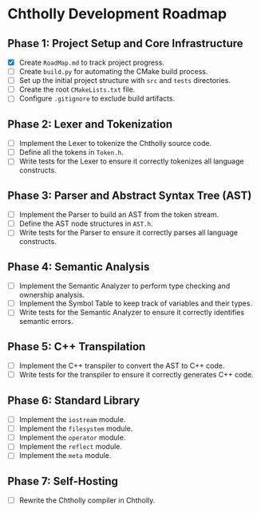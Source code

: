 # Chtholly Development Roadmap

## Phase 1: Project Setup and Core Infrastructure

- [x] Create `RoadMap.md` to track project progress.
- [ ] Create `build.py` for automating the CMake build process.
- [ ] Set up the initial project structure with `src` and `tests` directories.
- [ ] Create the root `CMakeLists.txt` file.
- [ ] Configure `.gitignore` to exclude build artifacts.

## Phase 2: Lexer and Tokenization

- [ ] Implement the Lexer to tokenize the Chtholly source code.
- [ ] Define all the tokens in `Token.h`.
- [ ] Write tests for the Lexer to ensure it correctly tokenizes all language constructs.

## Phase 3: Parser and Abstract Syntax Tree (AST)

- [ ] Implement the Parser to build an AST from the token stream.
- [ ] Define the AST node structures in `AST.h`.
- [ ] Write tests for the Parser to ensure it correctly parses all language constructs.

## Phase 4: Semantic Analysis

- [ ] Implement the Semantic Analyzer to perform type checking and ownership analysis.
- [ ] Implement the Symbol Table to keep track of variables and their types.
- [ ] Write tests for the Semantic Analyzer to ensure it correctly identifies semantic errors.

## Phase 5: C++ Transpilation

- [ ] Implement the C++ transpiler to convert the AST to C++ code.
- [ ] Write tests for the transpiler to ensure it correctly generates C++ code.

## Phase 6: Standard Library

- [ ] Implement the `iostream` module.
- [ ] Implement the `filesystem` module.
- [ ] Implement the `operator` module.
- [ ] Implement the `reflect` module.
- [ ] Implement the `meta` module.

## Phase 7: Self-Hosting

- [ ] Rewrite the Chtholly compiler in Chtholly.
